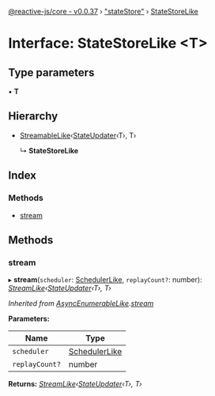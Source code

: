 [@reactive-js/core - v0.0.37](../README.md) › ["stateStore"](../modules/_statestore_.md) › [StateStoreLike](_statestore_.statestorelike.md)

# Interface: StateStoreLike <**T**>

## Type parameters

▪ **T**

## Hierarchy

* [StreamableLike](_streamable_.streamablelike.md)‹[StateUpdater](../modules/_statestore_.md#stateupdater)‹T›, T›

  ↳ **StateStoreLike**

## Index

### Methods

* [stream](_statestore_.statestorelike.md#stream)

## Methods

###  stream

▸ **stream**(`scheduler`: [SchedulerLike](_scheduler_.schedulerlike.md), `replayCount?`: number): *[StreamLike](_streamable_.streamlike.md)‹[StateUpdater](../modules/_statestore_.md#stateupdater)‹T›, T›*

*Inherited from [AsyncEnumerableLike](_async_enumerable_.asyncenumerablelike.md).[stream](_async_enumerable_.asyncenumerablelike.md#stream)*

**Parameters:**

Name | Type |
------ | ------ |
`scheduler` | [SchedulerLike](_scheduler_.schedulerlike.md) |
`replayCount?` | number |

**Returns:** *[StreamLike](_streamable_.streamlike.md)‹[StateUpdater](../modules/_statestore_.md#stateupdater)‹T›, T›*
